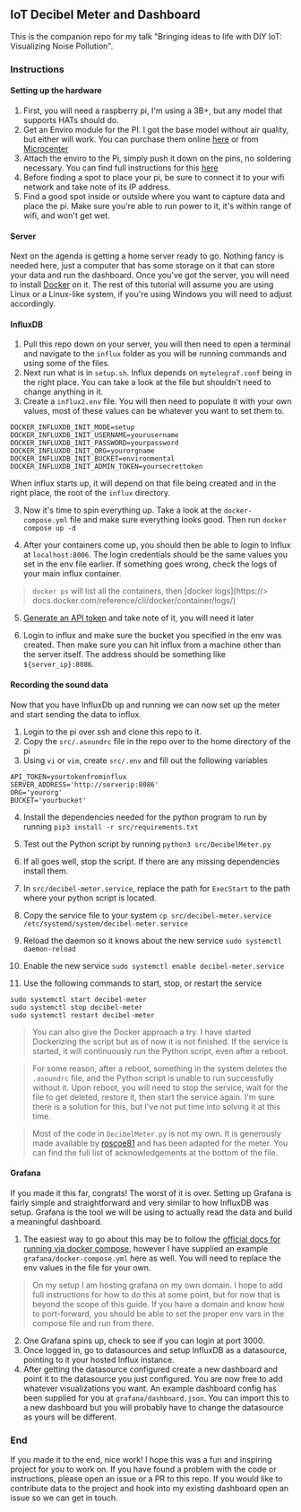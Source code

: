 ## IoT Decibel Meter and Dashboard
This is the companion repo for my talk "Bringing ideas to life with DIY IoT: Visualizing Noise Pollution".

### Instructions

#### Setting up the hardware
1. First, you will need a raspberry pi, I'm using a 3B+, but any model that supports HATs should do. 
2. Get an Enviro module for the PI. I got the base model without air quality, but either will work. You can purchase them online [here](https://shop.pimoroni.com/products/enviro?variant=31155658489939) or from [Microcenter](https://www.microcenter.com/product/656584/pimoroni-enviro-indoor-environmental-monitor)
3. Attach the enviro to the Pi, simply push it down on the pins, no soldering necessary. You can find full instructions for this [here](https://learn.pimoroni.com/article/getting-started-with-enviro-plus)
4. Before finding a spot to place your pi, be sure to connect it to your wifi network and take note of its IP address. 
5. Find a good spot inside or outside where you want to capture data and place the pi. Make sure you're able to run power to it, it's within range of wifi, and won't get wet. 

#### Server 
Next on the agenda is getting a home server ready to go. Nothing fancy is needed here, just a computer that has some storage on it that can store your data and run the dashboard. Once you've got the server, you will need to install [Docker](https://www.docker.com/) on it. The rest of this tutorial will assume you are using Linux or a Linux-like system, if you're using Windows you will need to adjust accordingly. 

#### InfluxDB
1. Pull this repo down on your server, you will then need to open a terminal and navigate to the `influx` folder as you will be running commands and using some of the files.
2. Next run what is in `setup.sh`. Influx depends on `mytelegraf.conf` being in the right place. You can take a look at the file but shouldn't need to change anything in it. 
2. Create a `influx2.env` file. You will then need to populate it with your own values, most of these values can be whatever you want to set them to. 

```
DOCKER_INFLUXDB_INIT_MODE=setup
DOCKER_INFLUXDB_INIT_USERNAME=yourusername
DOCKER_INFLUXDB_INIT_PASSWORD=yourpassword
DOCKER_INFLUXDB_INIT_ORG=yourorgname
DOCKER_INFLUXDB_INIT_BUCKET=environmental
DOCKER_INFLUXDB_INIT_ADMIN_TOKEN=yoursecrettoken
```

When influx starts up, it will depend on that file being created and in the right place, the root of the `influx` directory.

3. Now it's time to spin everything up. Take a look at the `docker-compose.yml` file and make sure everything looks good. Then run `docker compose up -d`

4. After your containers come up, you should then be able to login to Influx at `localhost:8006`. The login credentials should be the same values you set in the env file earlier. If something goes wrong, check the logs of your main influx container.
> `docker ps` will list all the containers, then [docker logs](https://> docs.docker.com/reference/cli/docker/container/logs/)

5. [Generate an API token](https://docs.influxdata.com/influxdb/cloud/admin/tokens/create-token/) and take note of it, you will need it later

6. Login to influx and make sure the bucket you specified in the env was created. Then make sure you can hit influx from a machine other than the server itself. The address should be something like `${server_ip}:8086`.

#### Recording the sound data
Now that you have InfluxDb up and running we can now set up the meter and start sending the data to influx. 

1. Login to the pi over ssh and clone this repo to it.
2. Copy the `src/.asoundrc` file in the repo over to the home directory of the pi
3. Using `vi` or `vim`, create `src/.env` and fill out the following variables
```
API_TOKEN=yourtokenfrominflux
SERVER_ADDRESS='http://serverip:8086'
ORG='yourorg'
BUCKET='yourbucket'
```

4. Install the dependencies needed for the python program to run by running `pip3 install -r src/requirements.txt`

5. Test out the Python script by running `python3 src/DecibelMeter.py`
6. If all goes well, stop the script. If there are any missing dependencies install them. 
7. In `src/decibel-meter.service`, replace the path for `ExecStart` to the path where your python script is located.
8. Copy the service file to your system `cp src/decibel-meter.service /etc/systemd/system/decibel-meter.service`
7. Reload the daemon so it knows about the new service `sudo systemctl daemon-reload`
8. Enable the new service `sudo systemctl enable decibel-meter.service`
9. Use the following commands to start, stop, or restart the service
```
sudo systemctl start decibel-meter
sudo systemctl stop decibel-meter
sudo systemctl restart decibel-meter
```
> You can also give the Docker approach a try. I have started Dockerizing the script but as of now it is not finished. If the service is started, it will continuously run the Python script, even after a reboot.

> For some reason, after a reboot, something in the system deletes the `.asoundrc` file, and the Python script is unable to run successfully without it. Upon reboot, you will need to stop the service, wait for the file to get deleted, restore it, then start the service again. I'm sure there is a solution for this, but I've not put time into solving it at this time. 

> Most of the code in `DecibelMeter.py` is not my own. It is generously made available by [roscoe81](https://github.com/roscoe81/northcliff_spl_monitor) and has been adapted for the meter. You can find the full list of acknowledgements at the bottom of the file.

#### Grafana
If you made it this far, congrats! The worst of it is over. Setting up Grafana is fairly simple and straightforward and very similar to how InfluxDB was setup. Grafana is the tool we will be using to actually read the data and build a meaningful dashboard. 
1. The easiest way to go about this may be to follow the [official docs for running via docker compose](https://grafana.com/docs/grafana/latest/setup-grafana/installation/docker/#run-grafana-via-docker-compose), however I have supplied an example `grafana/docker-compose.yml` here as well. You will need to replace the env values in the file for your own. 
> On my setup I am hosting grafana on my own domain. I hope to add full instructions for how to do this at some point, but for now that is beyond the scope of this guide. If you have a domain and know how to port-forward, you should be able to set the proper env vars in the compose file and run from there. 
2. One Grafana spins up, check to see if you can login at port 3000. 
3. Once logged in, go to datasources and setup InfluxDB as a datasource, pointing to it your hosted Influx instance. 
4. After getting the datasource configured create a new dashboard and point it to the datasource you just configured. You are now free to add whatever visualizations you want. An example dashboard config has been supplied for you at `grafana/dashboard.json`. You can import this to a new dashboard but you will probably have to change the datasource as yours will be different. 

### End
If you made it to the end, nice work! I hope this was a fun and inspiring project for you to work on. If you have found a problem with the code or instructions, please open an issue or a PR to this repo. If you would like to contribute data to the project and hook into my existing dashboard open an issue so we can get in touch. 